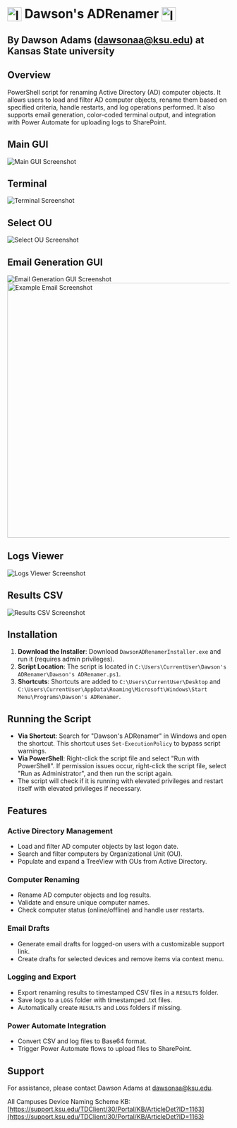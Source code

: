 ﻿# <img src="icon.ico" alt="Icon" height="32" style="vertical-align: middle;"> <span style="vertical-align: middle;"> Dawson's ADRenamer </span>  <img src="icon.ico" alt="Icon" height="32" style="vertical-align: middle;">

## By Dawson Adams (dawsonaa@ksu.edu) at Kansas State university </span>

## Overview
PowerShell script for renaming Active Directory (AD) computer objects. It allows users to load and filter AD computer objects, rename them based on specified criteria, handle restarts, and log operations performed. It also supports email generation, color-coded terminal output, and integration with Power Automate for uploading logs to SharePoint.

## Main GUI
<img src="images/MainGUI.png" alt="Main GUI Screenshot">

## Terminal
<img src="images/Terminal.png" alt="Terminal Screenshot">

## Select OU
<img src="images/SelectOU.png" alt="Select OU Screenshot">

## Email Generation GUI
<img src="images/EmailGUI.png" alt="Email Generation GUI Screenshot"> 

<img src="images/ExampleEmail.png" alt="Example Email Screenshot" style="width: 577px;">

## Logs Viewer
<img src="images/LogsViewer.png" alt="Logs Viewer Screenshot">

## Results CSV
<img src="images/ResultsCSV.png" alt="Results CSV Screenshot">

## Installation
1. **Download the Installer**: Download `DawsonADRenamerInstaller.exe` and run it (requires admin privileges).
2. **Script Location**: The script is located in `C:\Users\CurrentUser\Dawson's ADRenamer\Dawson's ADRenamer.ps1`.
3. **Shortcuts**: Shortcuts are added to `C:\Users\CurrentUser\Desktop` and `C:\Users\CurrentUser\AppData\Roaming\Microsoft\Windows\Start Menu\Programs\Dawson's ADRenamer`.

## Running the Script
- **Via Shortcut**: Search for "Dawson's ADRenamer" in Windows and open the shortcut. This shortcut uses `Set-ExecutionPolicy` to bypass script warnings.
- **Via PowerShell**: Right-click the script file and select "Run with PowerShell". If permission issues occur, right-click the script file, select "Run as Administrator", and then run the script again.
- The script will check if it is running with elevated privileges and restart itself with elevated privileges if necessary.

## Features

### Active Directory Management
- Load and filter AD computer objects by last logon date.
- Search and filter computers by Organizational Unit (OU).
- Populate and expand a TreeView with OUs from Active Directory.

### Computer Renaming
- Rename AD computer objects and log results.
- Validate and ensure unique computer names.
- Check computer status (online/offline) and handle user restarts.

### Email Drafts
- Generate email drafts for logged-on users with a customizable support link.
- Create drafts for selected devices and remove items via context menu.

### Logging and Export
- Export renaming results to timestamped CSV files in a `RESULTS` folder.
- Save logs to a `LOGS` folder with timestamped .txt files.
- Automatically create `RESULTS` and `LOGS` folders if missing.

### Power Automate Integration
- Convert CSV and log files to Base64 format.
- Trigger Power Automate flows to upload files to SharePoint.

## Support
For assistance, please contact Dawson Adams at [dawsonaa@ksu.edu](mailto:dawsonaa@ksu.edu).

All Campuses Device Naming Scheme KB: [https://support.ksu.edu/TDClient/30/Portal/KB/ArticleDet?ID=1163](https://support.ksu.edu/TDClient/30/Portal/KB/ArticleDet?ID=1163)